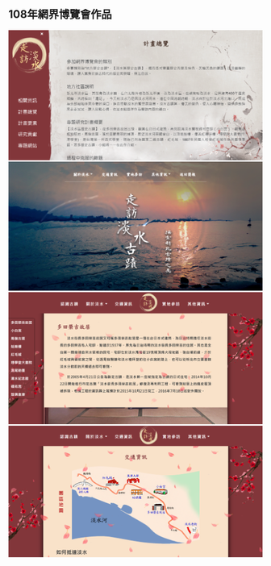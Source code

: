 ## 108年網界博覽會作品
![image](https://github.com/CHU1226/021901/blob/master/other/a.png)
![image](https://github.com/CHU1226/021901/blob/master/other/b.png)
![image](https://github.com/CHU1226/021901/blob/master/other/c.png)
![image](https://github.com/CHU1226/021901/blob/master/other/d.png)
